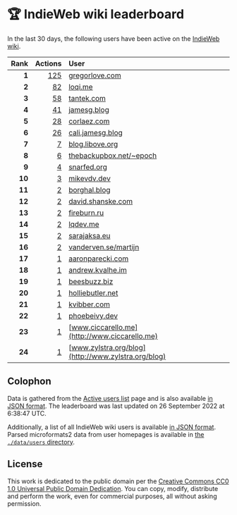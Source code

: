 # 🏆 IndieWeb wiki leaderboard

In the last 30 days, the following users have been active on the [IndieWeb wiki](https://indieweb.org).

| Rank | Actions | User |
|-----:|--------:|:-----|
| **1** | [125](https://indieweb.org/Special:Contributions/Gregorlove.com) | [gregorlove.com](http://gregorlove.com) |
| **2** | [82](https://indieweb.org/Special:Contributions/Loqi.me) | [loqi.me](http://loqi.me) |
| **3** | [58](https://indieweb.org/Special:Contributions/Tantek.com) | [tantek.com](http://tantek.com) |
| **4** | [41](https://indieweb.org/Special:Contributions/Jamesg.blog) | [jamesg.blog](http://jamesg.blog) |
| **5** | [28](https://indieweb.org/Special:Contributions/Corlaez.com) | [corlaez.com](http://corlaez.com) |
| **6** | [26](https://indieweb.org/Special:Contributions/Cali.jamesg.blog) | [cali.jamesg.blog](http://cali.jamesg.blog) |
| **7** | [7](https://indieweb.org/Special:Contributions/Blog.libove.org) | [blog.libove.org](http://blog.libove.org) |
| **8** | [6](https://indieweb.org/Special:Contributions/Thebackupbox.net_~epoch) | [thebackupbox.net/~epoch](http://thebackupbox.net/~epoch) |
| **9** | [4](https://indieweb.org/Special:Contributions/Snarfed.org) | [snarfed.org](http://snarfed.org) |
| **10** | [3](https://indieweb.org/Special:Contributions/Mikevdv.dev) | [mikevdv.dev](http://mikevdv.dev) |
| **11** | [2](https://indieweb.org/Special:Contributions/Borghal.blog) | [borghal.blog](http://borghal.blog) |
| **12** | [2](https://indieweb.org/Special:Contributions/David.shanske.com) | [david.shanske.com](http://david.shanske.com) |
| **13** | [2](https://indieweb.org/Special:Contributions/Fireburn.ru) | [fireburn.ru](http://fireburn.ru) |
| **14** | [2](https://indieweb.org/Special:Contributions/Lqdev.me) | [lqdev.me](http://lqdev.me) |
| **15** | [2](https://indieweb.org/Special:Contributions/Sarajaksa.eu) | [sarajaksa.eu](http://sarajaksa.eu) |
| **16** | [2](https://indieweb.org/Special:Contributions/Vanderven.se_martijn) | [vanderven.se/martijn](http://vanderven.se/martijn) |
| **17** | [1](https://indieweb.org/Special:Contributions/Aaronparecki.com) | [aaronparecki.com](http://aaronparecki.com) |
| **18** | [1](https://indieweb.org/Special:Contributions/Andrew.kvalhe.im) | [andrew.kvalhe.im](http://andrew.kvalhe.im) |
| **19** | [1](https://indieweb.org/Special:Contributions/Beesbuzz.biz) | [beesbuzz.biz](http://beesbuzz.biz) |
| **20** | [1](https://indieweb.org/Special:Contributions/Holliebutler.net) | [holliebutler.net](http://holliebutler.net) |
| **21** | [1](https://indieweb.org/Special:Contributions/Kvibber.com) | [kvibber.com](http://kvibber.com) |
| **22** | [1](https://indieweb.org/Special:Contributions/Phoebeivy.dev) | [phoebeivy.dev](http://phoebeivy.dev) |
| **23** | [1](https://indieweb.org/Special:Contributions/Www.ciccarello.me) | [www.ciccarello.me](http://www.ciccarello.me) |
| **24** | [1](https://indieweb.org/Special:Contributions/Www.zylstra.org_blog) | [www.zylstra.org/blog](http://www.zylstra.org/blog) |


## Colophon

Data is gathered from the [Active users list](https://indieweb.org/Special:ActiveUsers) page and is also available [in JSON format](https://github.com/jgarber623/indieweb-wiki-leaderboard/blob/main/data/leaderboard.json). The leaderboard was last updated on 26 September 2022 at 6:38:47 UTC.

Additionally, a list of all IndieWeb wiki users is available [in JSON format](https://github.com/jgarber623/indieweb-wiki-leaderboard/blob/main/data/users.json). Parsed microformats2 data from user homepages is available in [the `./data/users` directory](https://github.com/jgarber623/indieweb-wiki-leaderboard/blob/main/data/users).

## License

This work is dedicated to the public domain per the [Creative Commons CC0 1.0 Universal Public Domain Dedication](https://creativecommons.org/publicdomain/zero/1.0/). You can copy, modify, distribute and perform the work, even for commercial purposes, all without asking permission.
